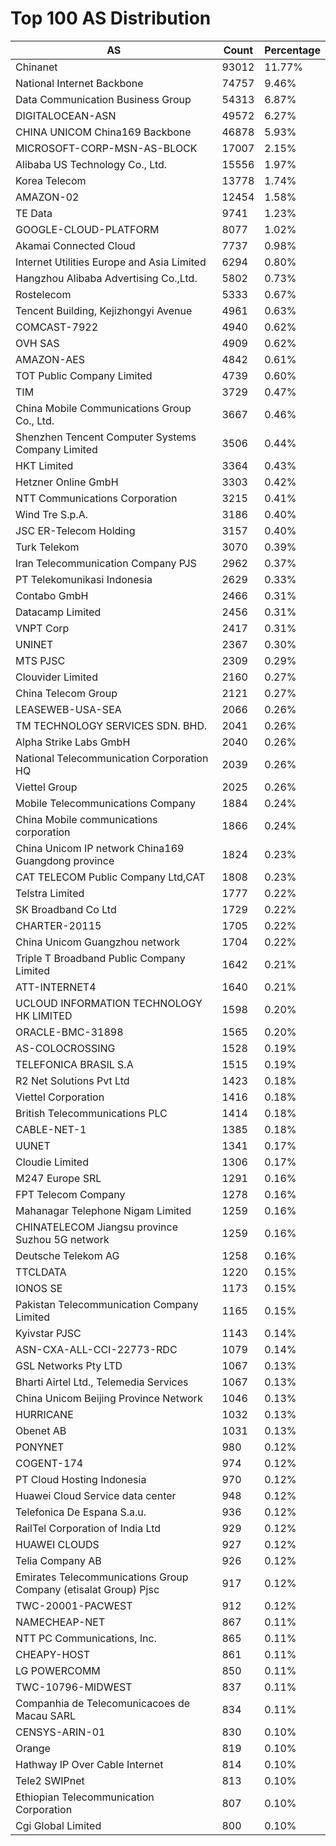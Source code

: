 # Top 100 AS Distribution
| AS | Count | Percentage |
|----|----|----|
| Chinanet | 93012 | 11.77% |
| National Internet Backbone | 74757 | 9.46% |
| Data Communication Business Group | 54313 | 6.87% |
| DIGITALOCEAN-ASN | 49572 | 6.27% |
| CHINA UNICOM China169 Backbone | 46878 | 5.93% |
| MICROSOFT-CORP-MSN-AS-BLOCK | 17007 | 2.15% |
| Alibaba US Technology Co., Ltd. | 15556 | 1.97% |
| Korea Telecom | 13778 | 1.74% |
| AMAZON-02 | 12454 | 1.58% |
| TE Data | 9741 | 1.23% |
| GOOGLE-CLOUD-PLATFORM | 8077 | 1.02% |
| Akamai Connected Cloud | 7737 | 0.98% |
| Internet Utilities Europe and Asia Limited | 6294 | 0.80% |
| Hangzhou Alibaba Advertising Co.,Ltd. | 5802 | 0.73% |
| Rostelecom | 5333 | 0.67% |
| Tencent Building, Kejizhongyi Avenue | 4961 | 0.63% |
| COMCAST-7922 | 4940 | 0.62% |
| OVH SAS | 4909 | 0.62% |
| AMAZON-AES | 4842 | 0.61% |
| TOT Public Company Limited | 4739 | 0.60% |
| TIM | 3729 | 0.47% |
| China Mobile Communications Group Co., Ltd. | 3667 | 0.46% |
| Shenzhen Tencent Computer Systems Company Limited | 3506 | 0.44% |
| HKT Limited | 3364 | 0.43% |
| Hetzner Online GmbH | 3303 | 0.42% |
| NTT Communications Corporation | 3215 | 0.41% |
| Wind Tre S.p.A. | 3186 | 0.40% |
| JSC ER-Telecom Holding | 3157 | 0.40% |
| Turk Telekom | 3070 | 0.39% |
| Iran Telecommunication Company PJS | 2962 | 0.37% |
| PT Telekomunikasi Indonesia | 2629 | 0.33% |
| Contabo GmbH | 2466 | 0.31% |
| Datacamp Limited | 2456 | 0.31% |
| VNPT Corp | 2417 | 0.31% |
| UNINET | 2367 | 0.30% |
| MTS PJSC | 2309 | 0.29% |
| Clouvider Limited | 2160 | 0.27% |
| China Telecom Group | 2121 | 0.27% |
| LEASEWEB-USA-SEA | 2066 | 0.26% |
| TM TECHNOLOGY SERVICES SDN. BHD. | 2041 | 0.26% |
| Alpha Strike Labs GmbH | 2040 | 0.26% |
| National Telecommunication Corporation HQ | 2039 | 0.26% |
| Viettel Group | 2025 | 0.26% |
| Mobile Telecommunications Company | 1884 | 0.24% |
| China Mobile communications corporation | 1866 | 0.24% |
| China Unicom IP network China169 Guangdong province | 1824 | 0.23% |
| CAT TELECOM Public Company Ltd,CAT | 1808 | 0.23% |
| Telstra Limited | 1777 | 0.22% |
| SK Broadband Co Ltd | 1729 | 0.22% |
| CHARTER-20115 | 1705 | 0.22% |
| China Unicom Guangzhou network | 1704 | 0.22% |
| Triple T Broadband Public Company Limited | 1642 | 0.21% |
| ATT-INTERNET4 | 1640 | 0.21% |
| UCLOUD INFORMATION TECHNOLOGY HK LIMITED | 1598 | 0.20% |
| ORACLE-BMC-31898 | 1565 | 0.20% |
| AS-COLOCROSSING | 1528 | 0.19% |
| TELEFONICA BRASIL S.A | 1515 | 0.19% |
| R2 Net Solutions Pvt Ltd | 1423 | 0.18% |
| Viettel Corporation | 1416 | 0.18% |
| British Telecommunications PLC | 1414 | 0.18% |
| CABLE-NET-1 | 1385 | 0.18% |
| UUNET | 1341 | 0.17% |
| Cloudie Limited | 1306 | 0.17% |
| M247 Europe SRL | 1291 | 0.16% |
| FPT Telecom Company | 1278 | 0.16% |
| Mahanagar Telephone Nigam Limited | 1259 | 0.16% |
| CHINATELECOM Jiangsu province Suzhou 5G network | 1259 | 0.16% |
| Deutsche Telekom AG | 1258 | 0.16% |
| TTCLDATA | 1220 | 0.15% |
| IONOS SE | 1173 | 0.15% |
| Pakistan Telecommunication Company Limited | 1165 | 0.15% |
| Kyivstar PJSC | 1143 | 0.14% |
| ASN-CXA-ALL-CCI-22773-RDC | 1079 | 0.14% |
| GSL Networks Pty LTD | 1067 | 0.13% |
| Bharti Airtel Ltd., Telemedia Services | 1067 | 0.13% |
| China Unicom Beijing Province Network | 1046 | 0.13% |
| HURRICANE | 1032 | 0.13% |
| Obenet AB | 1031 | 0.13% |
| PONYNET | 980 | 0.12% |
| COGENT-174 | 974 | 0.12% |
| PT Cloud Hosting Indonesia | 970 | 0.12% |
| Huawei Cloud Service data center | 948 | 0.12% |
| Telefonica De Espana S.a.u. | 936 | 0.12% |
| RailTel Corporation of India Ltd | 929 | 0.12% |
| HUAWEI CLOUDS | 927 | 0.12% |
| Telia Company AB | 926 | 0.12% |
| Emirates Telecommunications Group Company (etisalat Group) Pjsc | 917 | 0.12% |
| TWC-20001-PACWEST | 912 | 0.12% |
| NAMECHEAP-NET | 867 | 0.11% |
| NTT PC Communications, Inc. | 865 | 0.11% |
| CHEAPY-HOST | 861 | 0.11% |
| LG POWERCOMM | 850 | 0.11% |
| TWC-10796-MIDWEST | 837 | 0.11% |
| Companhia de Telecomunicacoes de Macau SARL | 834 | 0.11% |
| CENSYS-ARIN-01 | 830 | 0.10% |
| Orange | 819 | 0.10% |
| Hathway IP Over Cable Internet | 814 | 0.10% |
| Tele2 SWIPnet | 813 | 0.10% |
| Ethiopian Telecommunication Corporation | 807 | 0.10% |
| Cgi Global Limited | 800 | 0.10% |
